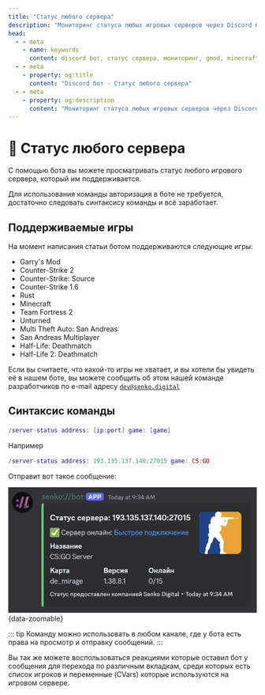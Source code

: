 ```yaml
---
title: "Статус любого сервера"
description: "Мониторинг статуса любых игровых серверов через Discord бота Senko Digital. Поддержка Garry's Mod, Minecraft, CS2 и других игр."
head:
  - - meta
    - name: keywords
      content: discord бот, статус сервера, мониторинг, gmod, minecraft, cs2, игровые сервера
  - - meta
    - property: og:title 
      content: "Discord бот - Статус любого сервера"
  - - meta
    - property: og:description
      content: "Мониторинг статуса любых игровых серверов через Discord бота Senko Digital. Поддержка Garry's Mod, Minecraft, CS2 и других игр."
---
```


# 🔁 Статус любого сервера

С помощью бота вы можете просматривать статус любого игрового сервера, который им поддерживается.

Для использования команды авторизация в боте не требуется, достаточно следовать синтаксису команды и всё заработает.

## Поддерживаемые игры

На момент написания статьи ботом поддерживаются следующие игры:

- Garry's Mod
- Counter-Strike 2
- Counter-Strike: Source
- Counter-Strike 1.6
- Rust
- Minecraft
- Team Fortress 2
- Unturned
- Multi Theft Auto: San Andreas
- San Andreas Multiplayer
- Half-Life: Deathmatch
- Half-Life 2: Deathmatch

Если вы считаете, что какой-то игры не хватает, и вы хотели бы увидеть её в нашем боте, вы можете сообщить об этом нашей команде разработчиков по e-mail адресу [`dev@senko.digital`](mailto:dev@senko.digital)

## Синтаксис команды

```lua
/server-status address: [ip:port] game: [game]
```

Например

```lua
/server-status address: 193.135.137.140:27015 game: CS:GO
```

Отправит вот такое сообщение:

![sample autoupdate status of a random game server](/images/bot/any-status.png){data-zoomable}

::: tip
Команду можно использовать в любом канале, где у бота есть права на просмотр и отправку сообщений.
:::

Вы так же можете воспользоваться реакциями которые оставил бот у сообщения для перехода по различным вкладкам, среди которых есть список игроков и переменные (CVars) которые используются на игровом сервере.
